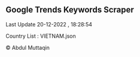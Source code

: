 

## Google Trends Keywords Scraper 
 
Last Update 20-12-2022 , 18:28:54

Country List :
VIETNAM.json



© Abdul Muttaqin 
